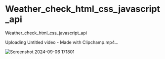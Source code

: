 # Weather_check_html_css_javascript_api
Weather_check_html_css_javascript_api


Uploading Untitled video - Made with Clipchamp.mp4…

![Screenshot 2024-09-06 171801](https://github.com/user-attachments/assets/0bcb8141-854e-4560-a771-bbfbb7d12c72)
